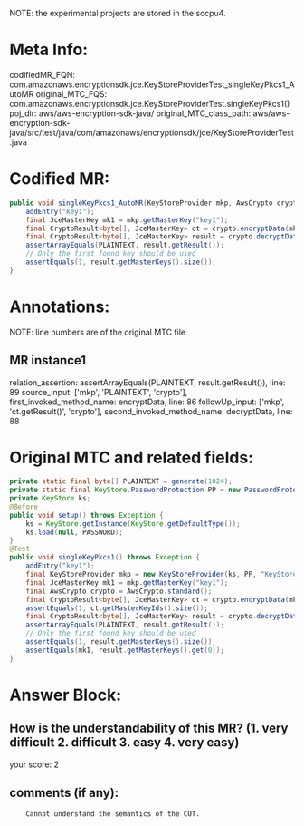 NOTE: the experimental projects are stored in the sccpu4.

# Meta Info:
codifiedMR_FQN:
com.amazonaws.encryptionsdk.jce.KeyStoreProviderTest_singleKeyPkcs1_AutoMR
original_MTC_FQS:
com.amazonaws.encryptionsdk.jce.KeyStoreProviderTest.singleKeyPkcs1()
poj_dir:
aws/aws-encryption-sdk-java/
original_MTC_class_path:
aws/aws-encryption-sdk-java/src/test/java/com/amazonaws/encryptionsdk/jce/KeyStoreProviderTest.java

# Codified MR:
```java
public void singleKeyPkcs1_AutoMR(KeyStoreProvider mkp, AwsCrypto crypto, byte[] PLAINTEXT) throws Exception {
    addEntry("key1");
    final JceMasterKey mk1 = mkp.getMasterKey("key1");
    final CryptoResult<byte[], JceMasterKey> ct = crypto.encryptData(mkp, PLAINTEXT);
    final CryptoResult<byte[], JceMasterKey> result = crypto.decryptData(mkp, ct.getResult());
    assertArrayEquals(PLAINTEXT, result.getResult());
    // Only the first found key should be used
    assertEquals(1, result.getMasterKeys().size());
}
```

# Annotations:
NOTE: line numbers are of the original MTC file
## MR instance1
relation_assertion: assertArrayEquals(PLAINTEXT, result.getResult()), line: 89 
source_input: ['mkp', 'PLAINTEXT', 'crypto'], first_invoked_method_name: encryptData, line: 86 
followUp_input: ['mkp', 'ct.getResult()', 'crypto'], second_invoked_method_name: decryptData, line: 88 


# Original MTC and related fields:
```java
private static final byte[] PLAINTEXT = generate(1024);
private static final KeyStore.PasswordProtection PP = new PasswordProtection(PASSWORD);
private KeyStore ks;
@Before
public void setup() throws Exception {
    ks = KeyStore.getInstance(KeyStore.getDefaultType());
    ks.load(null, PASSWORD);
}
@Test
public void singleKeyPkcs1() throws Exception {
    addEntry("key1");
    final KeyStoreProvider mkp = new KeyStoreProvider(ks, PP, "KeyStore", "RSA/ECB/PKCS1Padding", "key1");
    final JceMasterKey mk1 = mkp.getMasterKey("key1");
    final AwsCrypto crypto = AwsCrypto.standard();
    final CryptoResult<byte[], JceMasterKey> ct = crypto.encryptData(mkp, PLAINTEXT);
    assertEquals(1, ct.getMasterKeyIds().size());
    final CryptoResult<byte[], JceMasterKey> result = crypto.decryptData(mkp, ct.getResult());
    assertArrayEquals(PLAINTEXT, result.getResult());
    // Only the first found key should be used
    assertEquals(1, result.getMasterKeys().size());
    assertEquals(mk1, result.getMasterKeys().get(0));
}

```


# Answer Block: 
## How is the understandability of this MR? (1. very difficult 2. difficult 3. easy 4. very easy)
your score: 2
 
## comments (if any): 
```txt
    Cannot understand the semantics of the CUT.

```
